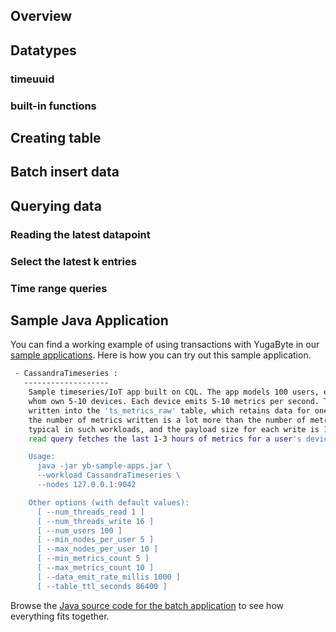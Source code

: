 

## Overview

## Datatypes

### timeuuid

### built-in functions

## Creating table

## Batch insert data

## Querying data

### Reading the latest datapoint

### Select the latest k entries

### Time range queries

## Sample Java Application

You can find a working example of using transactions with YugaByte in our [sample applications](/quick-start/run-sample-apps/). Here is how you can try out this sample application.

```sh
 - CassandraTimeseries :
   -------------------
    Sample timeseries/IoT app built on CQL. The app models 100 users, each of
    whom own 5-10 devices. Each device emits 5-10 metrics per second. The data is
    written into the 'ts_metrics_raw' table, which retains data for one day. Note that
    the number of metrics written is a lot more than the number of metrics read as is
    typical in such workloads, and the payload size for each write is 100 bytes. Every
    read query fetches the last 1-3 hours of metrics for a user's device.

    Usage:
      java -jar yb-sample-apps.jar \
      --workload CassandraTimeseries \
      --nodes 127.0.0.1:9042

    Other options (with default values):
      [ --num_threads_read 1 ]
      [ --num_threads_write 16 ]
      [ --num_users 100 ]
      [ --min_nodes_per_user 5 ]
      [ --max_nodes_per_user 10 ]
      [ --min_metrics_count 5 ]
      [ --max_metrics_count 10 ]
      [ --data_emit_rate_millis 1000 ]
      [ --table_ttl_seconds 86400 ]
```


Browse the [Java source code for the batch application](https://github.com/YugaByte/yugabyte-db/blob/master/java/yb-loadtester/src/main/java/com/yugabyte/sample/apps/CassandraTimeseries.java) to see how everything fits together.
